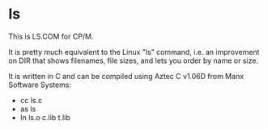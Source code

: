 # ls

This is LS.COM for CP/M.

It is pretty much equivalent to the Linux "ls" command, i.e. an improvement on DIR that shows filenames, file sizes, and lets you order by name or size.

It is written in C and can be compiled using Aztec C v1.06D from Manx Software Systems:

* cc ls.c
* as ls
* ln ls.o c.lib t.lib

